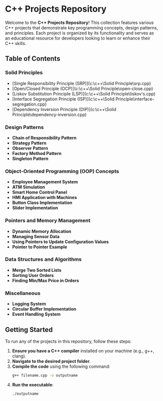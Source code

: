 # C++ Projects Repository

Welcome to the **C++ Projects Repository**! This collection features various C++ projects that demonstrate key programming concepts, design patterns, and principles. Each project is organized by its functionality and serves as an educational resource for developers looking to learn or enhance their C++ skills.

## Table of Contents

### Solid Principles
- [Single Responsibility Principle (SRP)](c:\c++\Solid Principle\srp.cpp)
- [Open/Closed Principle (OCP)](c:\c++\Solid Principle\open-close.cpp)
- [Liskov Substitution Principle (LSP)](c:\c++\Solid Principle\liskov's.cpp)
- [Interface Segregation Principle (ISP)](c:\c++\Solid Principle\interface-segregation.cpp)
- [Dependency Inversion Principle (DIP)](c:\c++\Solid Principle\dependency-inversion.cpp)

### Design Patterns
- **Chain of Responsibility Pattern**
- **Strategy Pattern**
- **Observer Pattern**
- **Factory Method Pattern**
- **Singleton Pattern**

### Object-Oriented Programming (OOP) Concepts
- **Employee Management System**
- **ATM Simulation**
- **Smart Home Control Panel**
- **HMI Application with Machines**
- **Button Class Implementation**
- **Slider Implementation**

### Pointers and Memory Management
- **Dynamic Memory Allocation**
- **Managing Sensor Data**
- **Using Pointers to Update Configuration Values**
- **Pointer to Pointer Example**

### Data Structures and Algorithms
- **Merge Two Sorted Lists**
- **Sorting User Orders**
- **Finding Min/Max Price in Orders**

### Miscellaneous
- **Logging System**
- **Circular Buffer Implementation**
- **Event Handling System**

## Getting Started

To run any of the projects in this repository, follow these steps:

1. **Ensure you have a C++ compiler** installed on your machine (e.g., g++, clang).
2. **Navigate to the desired project folder**.
3. **Compile the code** using the following command:
    ```bash
    g++ filename.cpp -o outputname
    ```
4. **Run the executable**:
    ```bash
    ./outputname
    ```


